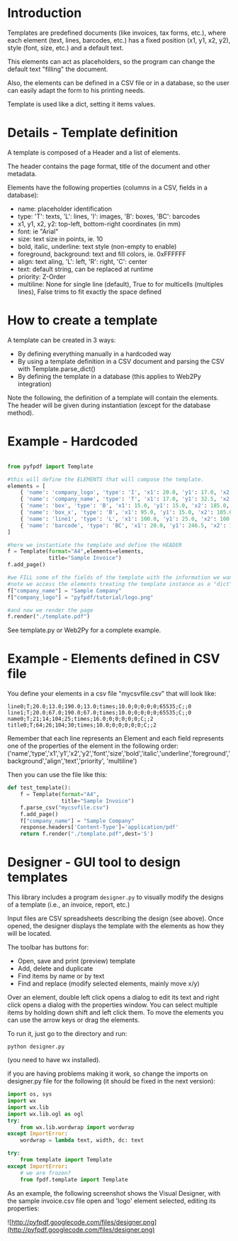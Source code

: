# Introduction #

Templates are predefined documents (like invoices, tax forms, etc.), where each element (text, lines, barcodes, etc.) has a fixed position (x1, y1, x2, y2), style (font, size, etc.) and a default text.

This elements can act as placeholders, so the program can change the default text "filling" the document.

Also, the elements can be defined in a CSV file or in a database, so the user can easily adapt the form to his printing needs.

Template is used like a dict, setting it items values.

# Details - Template definition #

A template is composed of a Header and a list of elements.

The header contains the page format, title of the document and other metadata.

Elements have the following properties (columns in a CSV, fields in a database):

  * name: placeholder identification
  * type: 'T': texts, 'L': lines, 'I': images, 'B': boxes, 'BC': barcodes
  * x1, y1, x2, y2: top-left, bottom-right coordinates (in mm)
  * font: ie "Arial"
  * size: text size in points, ie. 10
  * bold, italic, underline: text style (non-empty to enable)
  * foreground, background: text and fill colors, ie. 0xFFFFFF
  * align: text aling, 'L': left, 'R': right, 'C': center
  * text: default string, can be replaced at runtime
  * priority: Z-Order
  * multiline: None for single line (default), True to for multicells (multiples lines), False trims to fit exactly the space defined

# How to create a template #

A template can be created in 3 ways:
  * By defining everything manually in a hardcoded way
  * By using a template definition in a CSV document and parsing the CSV with Template.parse\_dict()
  * By defining the template in a database (this applies to Web2Py integration)


Note the following, the definition of a template will contain the elements. The header will be given during instantiation (except for the database method).

# Example - Hardcoded #

```python

from pyfpdf import Template

#this will define the ELEMENTS that will compose the template. 
elements = [
    { 'name': 'company_logo', 'type': 'I', 'x1': 20.0, 'y1': 17.0, 'x2': 78.0, 'y2': 30.0, 'font': None, 'size': 0.0, 'bold': 0, 'italic': 0, 'underline': 0, 'foreground': 0, 'background': 0, 'align': 'I', 'text': 'logo', 'priority': 2, },
    { 'name': 'company_name', 'type': 'T', 'x1': 17.0, 'y1': 32.5, 'x2': 115.0, 'y2': 37.5, 'font': 'Arial', 'size': 12.0, 'bold': 1, 'italic': 0, 'underline': 0, 'foreground': 0, 'background': 0, 'align': 'I', 'text': '', 'priority': 2, },
    { 'name': 'box', 'type': 'B', 'x1': 15.0, 'y1': 15.0, 'x2': 185.0, 'y2': 260.0, 'font': 'Arial', 'size': 0.0, 'bold': 0, 'italic': 0, 'underline': 0, 'foreground': 0, 'background': 0, 'align': 'I', 'text': None, 'priority': 0, },
    { 'name': 'box_x', 'type': 'B', 'x1': 95.0, 'y1': 15.0, 'x2': 105.0, 'y2': 25.0, 'font': 'Arial', 'size': 0.0, 'bold': 1, 'italic': 0, 'underline': 0, 'foreground': 0, 'background': 0, 'align': 'I', 'text': None, 'priority': 2, },
    { 'name': 'line1', 'type': 'L', 'x1': 100.0, 'y1': 25.0, 'x2': 100.0, 'y2': 57.0, 'font': 'Arial', 'size': 0, 'bold': 0, 'italic': 0, 'underline': 0, 'foreground': 0, 'background': 0, 'align': 'I', 'text': None, 'priority': 3, },
    { 'name': 'barcode', 'type': 'BC', 'x1': 20.0, 'y1': 246.5, 'x2': 140.0, 'y2': 254.0, 'font': 'Interleaved 2of5 NT', 'size': 0.75, 'bold': 0, 'italic': 0, 'underline': 0, 'foreground': 0, 'background': 0, 'align': 'I', 'text': '200000000001000159053338016581200810081', 'priority': 3, },
]

#here we instantiate the template and define the HEADER
f = Template(format="A4",elements=elements,
             title="Sample Invoice")
f.add_page()

#we FILL some of the fields of the template with the information we want
#note we access the elements treating the template instance as a "dict"
f["company_name"] = "Sample Company"
f["company_logo"] = "pyfpdf/tutorial/logo.png"

#and now we render the page
f.render("./template.pdf")

```

See template.py or Web2Py for a complete example.

# Example - Elements defined in CSV  file #
You define your elements in a csv file "mycsvfile.csv"
that will look like:
```
line0;T;20.0;13.0;190.0;13.0;times;10.0;0;0;0;0;65535;C;;0
line1;T;20.0;67.0;190.0;67.0;times;10.0;0;0;0;0;65535;C;;0
name0;T;21;14;104;25;times;16.0;0;0;0;0;0;C;;2
title0;T;64;26;104;30;times;10.0;0;0;0;0;0;C;;2
```

Remember that each line represents an Element and each field represents one of the properties of the element in the following order:
('name','type','x1','y1','x2','y2','font','size','bold','italic','underline','foreground','background','align','text','priority', 'multiline')

Then you can use the file like this:

```python
def test_template():
    f = Template(format="A4",
                 title="Sample Invoice")
    f.parse_csv("mycsvfile.csv")
    f.add_page()
    f["company_name"] = "Sample Company"
    response.headers['Content-Type']='application/pdf'
    return f.render("./template.pdf",dest='S')

```

# Designer - GUI tool to design templates #

This library includes a program `designer.py` to visually modify the designs of a template (i.e., an invoice, report, etc.)

Input files are CSV spreadsheets describing the design (see above).
Once opened, the designer displays the template with the elements as how they will be located.

The toolbar has buttons for:

  * Open, save and print (preview) template
  * Add, delete and duplicate
  * Find items by name or by text
  * Find and replace (modify selected elements, mainly move x/y)

Over an element, double left click opens a dialog to edit its text and right click opens a dialog with the properties window.
You can select multiple items by holding down shift and left click them.
To move the elements you can use the arrow keys or drag the elements.

To run it, just go to the directory and run:
```
python designer.py
```
(you need to have wx installed).

if you are having problems making it work, so change the imports on designer.py file for the following (it should be fixed in the next version):

```python
import os, sys
import wx
import wx.lib
import wx.lib.ogl as ogl
try:
    from wx.lib.wordwrap import wordwrap
except ImportError:
    wordwrap = lambda text, width, dc: text

try:
    from template import Template
except ImportError:
    # we are frozen?
    from fpdf.template import Template
```

As an example, the following screenshot shows the Visual Designer, with the sample invoice.csv file open and 'logo' element selected, editing its properties:

![http://pyfpdf.googlecode.com/files/designer.png](http://pyfpdf.googlecode.com/files/designer.png)
